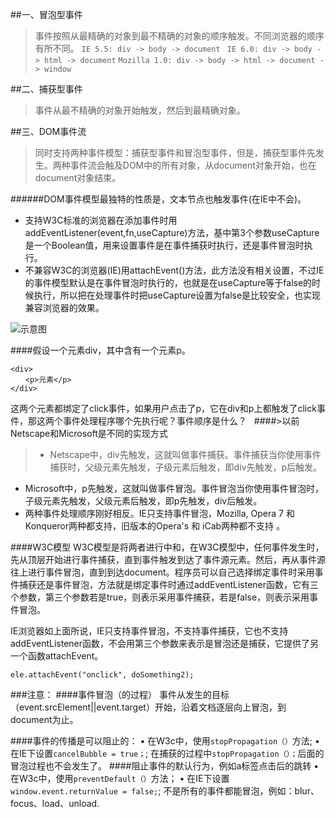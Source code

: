 ##一、冒泡型事件
>事件按照从最精确的对象到最不精确的对象的顺序触发。不同浏览器的顺序有所不同。
  ``IE 5.5: div -> body -> document``
 `` IE 6.0: div -> body -> html -> document``
  ``Mozilla 1.0: div -> body -> html -> document -> window``

##二、捕获型事件
>事件从最不精确的对象开始触发，然后到最精确对象。

##三、DOM事件流
>同时支持两种事件模型：捕获型事件和冒泡型事件，但是，捕获型事件先发生。两种事件流会触及DOM中的所有对象，从document对象开始，也在document对象结束。

######DOM事件模型最独特的性质是，文本节点也触发事件(在IE中不会)。

* 支持W3C标准的浏览器在添加事件时用addEventListener(event,fn,useCapture)方法，基中第3个参数useCapture是一个Boolean值，用来设置事件是在事件捕获时执行，还是事件冒泡时执行。
* 不兼容W3C的浏览器(IE)用attachEvent()方法，此方法没有相关设置，不过IE的事件模型默认是在事件冒泡时执行的，也就是在useCapture等于false的时候执行，所以把在处理事件时把useCapture设置为false是比较安全，也实现兼容浏览器的效果。

![示意图](http://upload-images.jianshu.io/upload_images/3229842-076d14e2501f99a2.jpeg?imageMogr2/auto-orient/strip%7CimageView2/2/w/1240)


####假设一个元素div，其中含有一个元素p。
```
<div>
　　<p>元素</p>
</div>
```
这两个元素都绑定了click事件，如果用户点击了p，它在div和p上都触发了click事件，那这两个事件处理程序哪个先执行呢？事件顺序是什么？
 
####>以前Netscape和Microsoft是不同的实现方式
>* Netscape中，div先触发，这就叫做事件捕获。事件捕获当你使用事件捕获时，父级元素先触发，子级元素后触发，即div先触发，p后触发。
* Microsoft中，p先触发，这就叫做事件冒泡。事件冒泡当你使用事件冒泡时，子级元素先触发，父级元素后触发，即p先触发，div后触发。
* 两种事件处理顺序刚好相反。IE只支持事件冒泡，Mozilla, Opera 7 和 Konqueror两种都支持，旧版本的Opera's 和 iCab两种都不支持 。

####W3C模型
W3C模型是将两者进行中和，在W3C模型中，任何事件发生时，先从顶层开始进行事件捕获，直到事件触发到达了事件源元素。然后，再从事件源往上进行事件冒泡，直到到达document。程序员可以自己选择绑定事件时采用事件捕获还是事件冒泡，方法就是绑定事件时通过addEventListener函数，它有三个参数，第三个参数若是true，则表示采用事件捕获，若是false，则表示采用事件冒泡。

IE浏览器如上面所说，IE只支持事件冒泡，不支持事件捕获，它也不支持addEventListener函数，不会用第三个参数来表示是冒泡还是捕获，它提供了另一个函数attachEvent。
```
ele.attachEvent("onclick", doSomething2);
```
###注意：
####事件冒泡（的过程）
事件从发生的目标（event.srcElement||event.target）开始，沿着文档逐层向上冒泡，到document为止。

####事件的传播是可以阻止的：
• 在W3c中，使用``stopPropagation（）``方法;
• 在IE下设置``cancelBubble = true；``;
在捕获的过程中``stopPropagation（）；``后面的冒泡过程也不会发生了。
####阻止事件的默认行为，例如a标签点击后的跳转
• 在W3c中，使用``preventDefault（）``方法；
• 在IE下设置``window.event.returnValue = false;``;
不是所有的事件都能冒泡，例如：blur、focus、load、unload.
